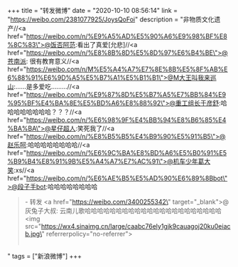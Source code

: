 +++
title = "转发微博"
date = "2020-10-10 08:56:14"
link = "https://weibo.com/2381077925/JoysQoFoi"
description = "非物质文化遗产//<a href=\"https://weibo.com/n/%E9%A5%AD%E5%90%A6%E9%98%BF%E8%8C%83\">@饭否阿范</a>:看出了真爱[允悲]//<a href=\"https://weibo.com/n/%E8%8B%8D%E5%8D%97%E6%B4%BE\">@苍南派</a>: 很有教育意义//<a href=\"https://weibo.com/n/M%E5%A4%A7%E7%8E%8B%E5%8F%AB%E6%88%91%E6%9D%A5%E5%B7%A1%E5%B1%B1\">@M大王叫我来巡山</a>:……是多爱吃………//<a href=\"https://weibo.com/n/%E9%87%8D%E5%B7%A5%E7%BB%84%E9%95%BF%E4%BA%8E%E5%BD%A6%E8%88%92\">@重工组长于彦舒</a>:哈哈哈哈哈哈哈哈？？？//<a href=\"https://weibo.com/n/%E6%98%9F%E4%BB%94%E8%B6%85%E4%BA%BA\">@星仔超人</a>:笑死我了//<a href=\"https://weibo.com/n/%E8%B5%B5%E4%B9%90%E5%91%B5\">@赵乐呵</a>:哈哈哈哈哈哈哈哈//<a href=\"https://weibo.com/n/%E6%9C%BA%E8%BD%A6%E5%B0%91%E5%B9%B4%E8%91%9B%E5%A4%A7%E7%AC%91\">@机车少年葛大笑</a>:xs//<a href=\"https://weibo.com/n/%E6%AE%B5%E5%AD%90%E6%89%8Bbot\">@段子手bot</a>:哈哈哈哈哈哈哈哈<br><blockquote> - 转发 <a href=\"https://weibo.com/3400255342\" target=\"_blank\">@灰兔子大叔</a>: 云南儿歌哈哈哈哈哈哈哈哈哈哈哈哈哈哈哈哈哈哈哈哈哈哈 <img src=\"https://wx4.sinaimg.cn/large/caabc76ely1gjk9cauagoj20ku0eiacb.jpg\" referrerpolicy=\"no-referrer\"><br><br></blockquote>"
tags = ["新浪微博"]
+++
